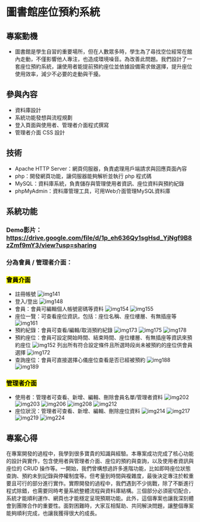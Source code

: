 # 圖書館座位預約系統
## 專案動機 
- 圖書館是學生自習的重要場所，但在人數眾多時，學生為了尋找空位經常在館內走動，不僅影響他人專注，也造成環境噪音。為改善此問題。我們設計了一套座位預約系統，讓使用者能提前預約座位並依據設備需求做選擇，提升座位使用效率，減少不必要的走動與干擾。
## 參與內容
- 資料庫設計
- 系統功能發想與流程規劃
- 登入頁面與使用者、管理者介面程式撰寫
- 管理者介面 CSS 設計
## 技術
- Apache HTTP Server：網頁伺服器，負責處理用戶端請求與回應頁面內容
- php：開發網頁功能，讓伺服器能夠解析並執行 php 程式碼
- MySQL：資料庫系統，負責儲存與管理使用者資訊、座位資料與預約紀錄
- phpMyAdmin：資料庫管理工具，可用Web介面管理MySQL資料庫
## 系統功能
### Demo影片：https://drive.google.com/file/d/1p_eh636Qy1sgHsd_YjNgf9B8zZmf9mY3/view?usp=sharing


### 分為會員 / 管理者介面：  

### <mark> 會員介面 </mark>
- 註冊帳號
  ![img141](https://github.com/user-attachments/assets/9e83ea97-4a7e-47d7-9421-7af0271fb66a)
- 登入/登出
  ![img148](https://github.com/user-attachments/assets/22b35d42-88df-4784-8813-6d22b07064c0)
- 會員：會員可編輯個人帳號密碼等資料
  ![img154](https://github.com/user-attachments/assets/b30e1491-6a64-4798-a9a9-f89e8f4b3681)
  ![img155](https://github.com/user-attachments/assets/5eefa489-3a3b-4fe1-8786-9d897dea005b)
- 座位一覽：可查看座位資訊，包括：座位名稱、座位樓層、有無插座等
  ![img161](https://github.com/user-attachments/assets/7b3b9200-a86c-4c95-bbc8-3b7fa3920df3)
- 預約紀錄：會員可查看/編輯/取消預約紀錄
  ![img173](https://github.com/user-attachments/assets/08a8ec4b-b3f6-4c52-8187-66d4496bdca6)
  ![img175](https://github.com/user-attachments/assets/fde5b1a5-20d9-4dec-8f49-d89eff9d8764)
  ![img178](https://github.com/user-attachments/assets/d4c13c81-ecbe-4a1e-aca2-07660e0b6a2a)
- 預約座位：會員可設定開始時間、結束時間、座位樓層、有無插座等資訊來預約座位
   ![img152](https://github.com/user-attachments/assets/836dcf56-2c1e-42ed-8cb4-a1b377281ac8)
  列出所有符合設定條件且所選時段尚未被預約的座位供會員選擇
  ![img172](https://github.com/user-attachments/assets/7f377e7d-2a9c-4912-a85e-b5543b2a0015)
- 查詢座位：會員可直接選擇心儀座位查看是否已經被預約
  ![img188](https://github.com/user-attachments/assets/5c0ca37f-0421-4b93-98ad-b84f1a420b29)
  ![img189](https://github.com/user-attachments/assets/e10af3d7-26f7-49b4-9a65-0c815ac3c0c2)

### <mark> 管理者介面 </mark>
- 使用者：管理者可查看、新增、編輯、刪除會員名單/管理者資料
  ![img202](https://github.com/user-attachments/assets/80ee62e5-0865-4059-993b-5822e412f6e4)
  ![img203](https://github.com/user-attachments/assets/b84680d1-c1e4-4be1-a673-a796755bb78f)
  ![img206](https://github.com/user-attachments/assets/46a83824-fcc0-40c0-b59e-1c403355914a)
  ![img208](https://github.com/user-attachments/assets/b356d7e8-f063-4e76-85a0-abcaae70fc0b)
  ![img212](https://github.com/user-attachments/assets/22ad1e12-b81e-42d4-9bb0-8fb49ded7ea8)
- 座位狀況：管理者可查看、新增、編輯、刪除座位資料
  ![img214](https://github.com/user-attachments/assets/eb515f0f-b16a-49ed-9dc9-52751464e107)
  ![img217](https://github.com/user-attachments/assets/72682b49-86bc-4cb3-b921-5b551d785d27)
  ![img219](https://github.com/user-attachments/assets/97ca320e-0a6a-4cfb-ab07-ce75b0fabaea)
  ![img224](https://github.com/user-attachments/assets/f0fa3521-f748-4fd0-b57f-d25d32f29ad4)

## 專案心得
在專案開發的過程中，我學到很多寶貴的知識與經驗。本專案成功完成了核心功能的設計與實作，包含使用者與管理者介面、座位的預約與查詢，以及使用者資訊與座位的 CRUD 操作等。一開始，我們曾構想過許多進階功能，比如即時座位狀態查詢、預約未到記錄與停權制度等。但考量到時間與複雜度，最後決定專注於較重要且可行的部分進行實作。實際開發的過程中，我們遇到不少挑戰，除了不斷進行程式除錯，也需要同時考量系統整體流程與資料庫結構。三個部分必須密切配合，系統才能順利運作、網頁也才能穩定呈現預期功能。此外，這個專案也讓我深刻體會到團隊合作的重要性。面對困難時，大家互相幫助、共同解決問題，讓整個專案能夠順利完成，也讓我獲得很大的成長。

